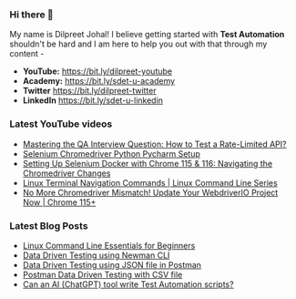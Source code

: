 ### Hi there 👋

My name is Dilpreet Johal! I believe getting started with **Test Automation** shouldn't be hard and I am here to help you out with that through my content -

- **YouTube:** https://bit.ly/dilpreet-youtube
- **Academy:** https://bit.ly/sdet-u-academy
- **Twitter** https://bit.ly/dilpreet-twitter
- **LinkedIn** https://bit.ly/sdet-u-linkedin

### Latest YouTube videos

<!-- YOUTUBE-VIDEOS-LIST:START -->
- [Mastering the QA Interview Question: How to Test a Rate-Limited API?](https://www.youtube.com/watch?v=XYaAhC6zgqE)
- [Selenium Chromedriver Python Pycharm Setup](https://www.youtube.com/watch?v=jQW2fjgUJrY)
- [Setting Up Selenium Docker with Chrome 115 &amp; 116: Navigating the Chromedriver Changes](https://www.youtube.com/watch?v=peHHavCgHKg)
- [Linux Terminal Navigation Commands | Linux Command Line Series](https://www.youtube.com/watch?v=pedHJfZilw0)
- [No More Chromedriver Mismatch! Update Your WebdriverIO Project Now | Chrome 115+](https://www.youtube.com/watch?v=3jMX4NYPPVk)
<!-- YOUTUBE-VIDEOS-LIST:END -->


### Latest Blog Posts
<!-- BLOG-POST-LIST:START -->
- [Linux Command Line Essentials for Beginners](https://automationbro.com/blog/linux-command-line/?utm_source=rss&utm_medium=rss&utm_campaign=linux-command-line)
- [Data Driven Testing using Newman CLI](https://automationbro.com/blog/newman-data-driven-testing/?utm_source=rss&utm_medium=rss&utm_campaign=newman-data-driven-testing)
- [Data Driven Testing using JSON file in Postman](https://automationbro.com/blog/data-driven-testing-using-json-file-in-postman/?utm_source=rss&utm_medium=rss&utm_campaign=data-driven-testing-using-json-file-in-postman)
- [Postman Data Driven Testing with CSV file](https://automationbro.com/blog/postman-csv-data-driven-testing/?utm_source=rss&utm_medium=rss&utm_campaign=postman-csv-data-driven-testing)
- [Can an AI &lpar;ChatGPT&rpar; tool write Test Automation scripts?](https://automationbro.com/blog/chatgpt-test-automation/?utm_source=rss&utm_medium=rss&utm_campaign=chatgpt-test-automation)
<!-- BLOG-POST-LIST:END -->
